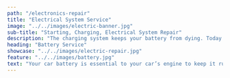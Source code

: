 ```yaml
---
path: "/electronics-repair"
title: "Electrical System Service"
image: "../../images/electric-banner.jpg"
sub-title: "Starting, Charging, Electrical System Repair"
description: "The charging system keeps your battery from dying. Today’s vehicles have sophisticated electronic devices and computer systems, making the charging system more important than ever. A failing charging system, along with any electrical car problems, cause serious damage to electrical components. This will result in expensive repairs, so Schedule an Appointment with us today to have these systems inspected."
heading: "Battery Service"
showcase: "../../images/electric-repair.jpg"
feature: "../../images/battery.jpg"
text: "Your car battery is essential to your car’s engine to keep it running for a long period of time. Cold weather and other issues can really wear the battery down. In most cases, the battery does not give warning signs when it is about to fail. A battery three years old or older should be checked or replaced. Refer to your owner’s manual for factory recommended maintenance intervals for your vehicle. However, if your battery does show any of the following signs, bring your vehicle to Century Custom Coach today for a car battery replacement and service."
---
```

